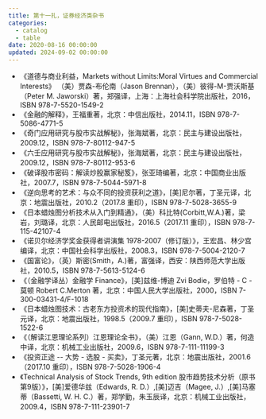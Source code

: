 ```yaml
---
title: 第十一扎，证券经济类杂书
categories:
  - catalog
  - table
date: 2020-08-16 00:00:00
updated: 2024-09-02 00:00:00
---
```


- 《道德与商业利益，Markets without Limits:Moral Virtues and Commercial Interests》 （美）贾森-布伦南（Jason Brennan），（美）彼得-M-贾沃斯基（Peter M. Jaworski）著，郑强译，上海：上海社会科学院出版社，2016，ISBN 978-7-5520-1549-2
- 《金融的解释》，王福重著，北京：中信出版社，2014.11，ISBN 978-7-5086-4771-5
- 《奇门应用研究与股市实战解秘》，张海斌著，北京：民主与建设出版社，2009.12，ISBN 978-7-80112-947-5
- 《六壬应用研究与股市实战解秘》，张海斌著，北京：民主与建设出版社，2009.12，ISBN 978-7-80112-953-6
- 《破译股市密码：解读炒股赢家秘笈》，张亚琦编著，北京：中国商业出版社，2007.7，ISBN 978-7-5044-5971-8
- 《逆向思考的艺术：与众不同的投资获利之道》，[美]尼尔著，丁圣元译，北京：地震出版社，2010.2（2017.8 重印），ISBN 978-7-5028-3655-9
- 《日本蜡烛图分析技术从入门到精通》，（美）科比特(Corbitt,W.A.)著，梁岩，刘璐译，北京：人民邮电出版社，2016.5（2017.11 重印），ISBN 978-7-115-42107-4
- 《诺贝尔经济学奖金获得者讲演集 1978-2007（修订版）》，王宏昌、林少宫编译，北京：中国社会科学出版社，2008.3，ISBN 978-7-5004-2120-7
- 《国富论》，（英）斯密(Smith，A.)著，富强译，西安：陕西师范大学出版社，2010.5，ISBN 978-7-5613-5124-6
- 《（金融学译丛）金融学 Finance》，[美]兹维-博迪 Zvi Bodie，罗伯特 - C - 莫顿 Robert C.Merton 著，北京：中国人民大学出版社，2000，ISBN 7-300-03431-4/F-1018
- 《日本蜡烛图技术：古老东方投资术的现代指南》，[美]史蒂夫-尼森著，丁圣元译，北京：地震出版社，1998.5（2009.7 重印），ISBN 978-7-5028-1522-6
- 《（解读江恩理论系列）江恩理论全书》，（美）江恩（Gann, W.D.）著，何造中译，北京：机械工业出版社，2009.6，ISBN 978-7-111-11199-3
- 《投资正途 -- 大势 - 选股 - 买卖》，丁圣元著，北京：地震出版社，2001.6（2017.10 重印），ISBN 978-7-5028-1906-4
- 《Technical Analysis of Stock Trends, 9th edition 股市趋势技术分析（原书第9版）》，[美]爱德华兹（Edwards, R. D.）,[美]迈吉（Magee, J.）,[美]马塞蒂（Bassetti, W. H. C.）著，郑学勤，朱玉辰译，北京：机械工业出版社，2009.4，ISBN 978-7-111-23901-7